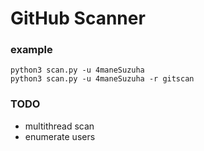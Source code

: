 # GitHub Scanner

### example
```
python3 scan.py -u 4maneSuzuha
python3 scan.py -u 4maneSuzuha -r gitscan
```

### TODO
* multithread scan
* enumerate users
